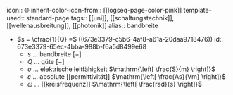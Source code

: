 icon:: 🌐
inherit-color-icon-from:: [[logseq-page-color-pink]] 
template-used:: standard-page
tags:: [[uni]], [[schaltungstechnik]], [[wellenausbreitung]], [[photonik]] 
alias:: bandbreite

- $s = \cfrac{1}{Q} =$ ((673e3379-c5b6-4af8-a61a-20daa9718476))
id:: 673e3379-65ec-4bba-988b-f6a5d8499e68
	- $s$ ... bandbreite $\mathrm{\left[ - \right]}$
	- $Q$ ... güte $\mathrm{\left[ - \right]}$
	- $\sigma$ ... elektrische leitfähigkeit $\mathrm{\left[ \frac{S}{m} \right]}$
	- $\varepsilon$ ... absolute [[permittivität]] $\mathrm{\left[ \frac{As}{Vm} \right]}$
	- $\omega$ ... [[kreisfrequenz]] $\mathrm{\left[ \frac{rad}{s} \right]}$
